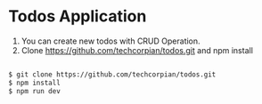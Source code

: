 # Todos Application

1. You can create new todos with CRUD Operation.
2. Clone https://github.com/techcorpian/todos.git and npm install

```bash

$ git clone https://github.com/techcorpian/todos.git
$ npm install
$ npm run dev

```
